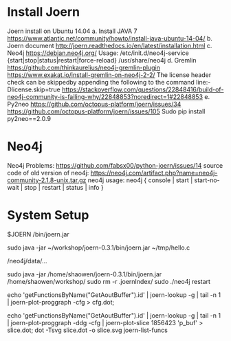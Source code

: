 # Install Joern

Joern install on Ubuntu 14.04
a. Install JAVA 7
https://www.atlantic.net/community/howto/install-java-ubuntu-14-04/
b. Joern document
http://joern.readthedocs.io/en/latest/installation.html
c. Neo4j
https://debian.neo4j.org/
Usage: /etc/init.d/neo4j-service {start|stop|status|restart|force-reload}
/usr/share/neo4j
d. Gremlin
https://github.com/thinkaurelius/neo4j-gremlin-plugin
https://www.exakat.io/install-gremlin-on-neo4j-2-2/
The license header check can be skippedby appending the following to the command line:-Dlicense.skip=true
https://stackoverflow.com/questions/22848416/build-of-neo4j-community-is-failing-why/22848853?noredirect=1#22848853
e. Py2neo
https://github.com/octopus-platform/joern/issues/34
https://github.com/octopus-platform/joern/issues/105
Sudo pip install py2neo==2.0.9

# Neo4j

Neo4j Problems:
https://github.com/fabsx00/python-joern/issues/14
source code of old version of neo4j:
https://neo4j.com/artifact.php?name=neo4j-community-2.1.8-unix.tar.gz
neo4j usage:
neo4j { console | start | start-no-wait | stop | restart | status | info }




# System Setup
$JOERN
/bin/joern.jar

sudo java -jar ~/workshop/joern-0.3.1/bin/joern.jar ~/tmp/hello.c

/neo4j/data/...

sudo java -jar /home/shaowen/joern-0.3.1/bin/joern.jar /home/shaowen/workshop/
sudo rm -r .joernIndex/
sudo ./neo4j restart

echo 'getFunctionsByName("GetAoutBuffer").id' | joern-lookup -g | tail -n 1 | joern-plot-proggraph -cfg > cfg.dot;
 
echo 'getFunctionsByName("GetAoutBuffer").id' | joern-lookup -g | tail -n 1 | joern-plot-proggraph -ddg -cfg | joern-plot-slice 1856423 'p_buf' > slice.dot;
dot -Tsvg slice.dot -o slice.svg
joern-list-funcs


